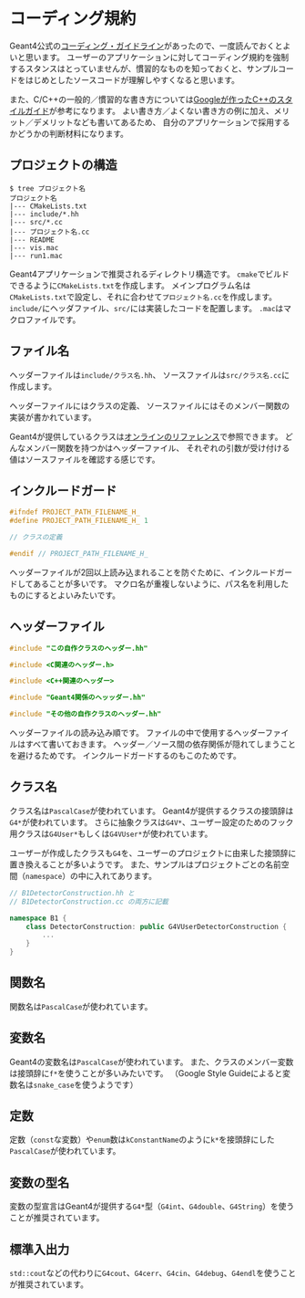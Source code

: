 # コーディング規約

Geant4公式の[コーディング・ガイドライン](https://geant4-internal.web.cern.ch/collaboration/coding_guidelines)があったので、一度読んでおくとよいと思います。
ユーザーのアプリケーションに対してコーディング規約を強制するスタンスはとっていませんが、慣習的なものを知っておくと、サンプルコードをはじめとしたソースコードが理解しやすくなると思います。

また、C/C++の一般的／慣習的な書き方については[Googleが作ったC++のスタイルガイド](https://google.github.io/styleguide/cppguide.html)が参考になります。
よい書き方／よくない書き方の例に加え、メリット／デメリットなども書いてあるため、
自分のアプリケーションで採用するかどうかの判断材料になります。

## プロジェクトの構造

```console
$ tree プロジェクト名
プロジェクト名
|--- CMakeLists.txt
|--- include/*.hh
|--- src/*.cc
|--- プロジェクト名.cc
|--- README
|--- vis.mac
|--- run1.mac
```

Geant4アプリケーションで推奨されるディレクトリ構造です。
``cmake``でビルドできるように``CMakeLists.txt``を作成します。
メインプログラム名は``CMakeLists.txt``で設定し、それに合わせて``プロジェクト名.cc``を作成します。
``include/``にヘッダファイル、``src/``には実装したコードを配置します。
``.mac``はマクロファイルです。

## ファイル名

ヘッダーファイルは``include/クラス名.hh``、
ソースファイルは``src/クラス名.cc``に作成します。

ヘッダーファイルにはクラスの定義、
ソースファイルにはそのメンバー関数の実装が書かれています。

Geant4が提供しているクラスは[オンラインのリファレンス](https://geant4.kek.jp/Reference/)で参照できます。
どんなメンバー関数を持つかはヘッダーファイル、
それぞれの引数が受け付ける値はソースファイルを確認する感じです。

## インクルードガード

```cpp
#ifndef PROJECT_PATH_FILENAME_H_
#define PROJECT_PATH_FILENAME_H_ 1

// クラスの定義

#endif // PROJECT_PATH_FILENAME_H_
```

ヘッダーファイルが2回以上読み込まれることを防ぐために、インクルードガードしてあることが多いです。
マクロ名が重複しないように、パス名を利用したものにするとよいみたいです。

## ヘッダーファイル

```cpp
#include "この自作クラスのヘッダー.hh"

#include <C関連のヘッダー.h>

#include <C++関連のヘッダー>

#include "Geant4関係のヘッッダー.hh"

#include "その他の自作クラスのヘッダー.hh"
```

ヘッダーファイルの読み込み順です。
ファイルの中で使用するヘッダーファイルはすべて書いておきます。
ヘッダー／ソース間の依存関係が隠れてしまうことを避けるためです。
インクルードガードするのもこのためです。

## クラス名

クラス名は``PascalCase``が使われています。
Geant4が提供するクラスの接頭辞は``G4*``が使われています。
さらに抽象クラスは``G4V*``、ユーザー設定のためのフック用クラスは``G4User*``もしくは``G4VUser*``が使われています。

ユーザーが作成したクラスも``G4``を、ユーザーのプロジェクトに由来した接頭辞に置き換えることが多いようです。
また、サンプルはプロジェクトごとの名前空間（``namespace``）の中に入れてあります。

```cpp
// B1DetectorConstruction.hh と
// B1DetectorConstruction.cc の両方に記載

namespace B1 {
    class DetectorConstruction: public G4VUserDetectorConstruction {
        ...
    }
}
```

## 関数名

関数名は``PascalCase``が使われています。

## 変数名

Geant4の変数名は``PascalCase``が使われています。
また、クラスのメンバー変数は接頭辞に``f*``を使うことが多いみたいです。
（Google Style Guideによると変数名は``snake_case``を使うようです）

## 定数

定数（``const``な変数）や``enum``数は``kConstantName``のように``k*``を接頭辞にした``PascalCase``が使われています。

## 変数の型名

変数の型宣言はGeant4が提供する``G4*``型（``G4int``、``G4double``、``G4String``）を使うことが推奨されています。

## 標準入出力

``std::cout``などの代わりに``G4cout``、``G4cerr``、``G4cin``、``G4debug``、``G4endl``を使うことが推奨されています。

